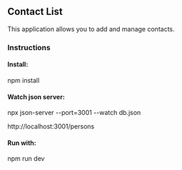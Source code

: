 ## Contact List

This application allows you to add and manage contacts.

### Instructions 

#### Install:
npm install 

#### Watch json server:

npx json-server --port=3001 --watch db.json

http://localhost:3001/persons

#### Run with:
npm run dev

